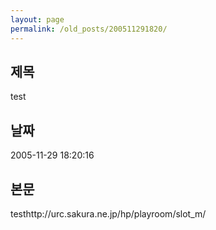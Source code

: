 ```yaml
---
layout: page
permalink: /old_posts/200511291820/
---
```


## 제목
test

## 날짜
2005-11-29 18:20:16

## 본문
testhttp://urc.sakura.ne.jp/hp/playroom/slot_m/